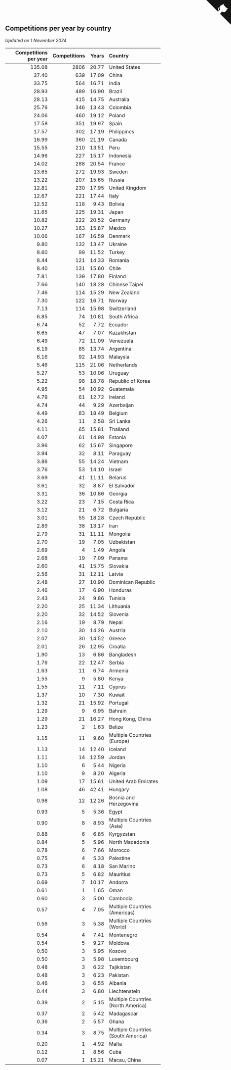 ## Competitions per year by country

*Updated on  1 November 2024*

| Competitions per year | Competitions | Years | Country |
| ---: | ---: | ---: | :--- |
| 135.08 | 2806 | 20.77 | United States |
| 37.40 | 639 | 17.09 | China |
| 33.75 | 564 | 16.71 | India |
| 28.93 | 489 | 16.90 | Brazil |
| 28.13 | 415 | 14.75 | Australia |
| 25.76 | 346 | 13.43 | Colombia |
| 24.06 | 460 | 19.12 | Poland |
| 17.58 | 351 | 19.97 | Spain |
| 17.57 | 302 | 17.19 | Philippines |
| 16.99 | 360 | 21.19 | Canada |
| 15.55 | 210 | 13.51 | Peru |
| 14.96 | 227 | 15.17 | Indonesia |
| 14.02 | 288 | 20.54 | France |
| 13.65 | 272 | 19.93 | Sweden |
| 13.22 | 207 | 15.65 | Russia |
| 12.81 | 230 | 17.95 | United Kingdom |
| 12.67 | 221 | 17.44 | Italy |
| 12.52 | 118 | 9.43 | Bolivia |
| 11.65 | 225 | 19.31 | Japan |
| 10.82 | 222 | 20.52 | Germany |
| 10.27 | 163 | 15.87 | Mexico |
| 10.06 | 167 | 16.59 | Denmark |
| 9.80 | 132 | 13.47 | Ukraine |
| 8.60 | 99 | 11.52 | Turkey |
| 8.44 | 121 | 14.33 | Romania |
| 8.40 | 131 | 15.60 | Chile |
| 7.81 | 139 | 17.80 | Finland |
| 7.66 | 140 | 18.28 | Chinese Taipei |
| 7.46 | 114 | 15.29 | New Zealand |
| 7.30 | 122 | 16.71 | Norway |
| 7.13 | 114 | 15.98 | Switzerland |
| 6.85 | 74 | 10.81 | South Africa |
| 6.74 | 52 | 7.72 | Ecuador |
| 6.65 | 47 | 7.07 | Kazakhstan |
| 6.49 | 72 | 11.09 | Venezuela |
| 6.19 | 85 | 13.74 | Argentina |
| 6.16 | 92 | 14.93 | Malaysia |
| 5.46 | 115 | 21.06 | Netherlands |
| 5.27 | 53 | 10.06 | Uruguay |
| 5.22 | 98 | 18.78 | Republic of Korea |
| 4.95 | 54 | 10.92 | Guatemala |
| 4.79 | 61 | 12.72 | Ireland |
| 4.74 | 44 | 9.29 | Azerbaijan |
| 4.49 | 83 | 18.49 | Belgium |
| 4.26 | 11 | 2.58 | Sri Lanka |
| 4.11 | 65 | 15.81 | Thailand |
| 4.07 | 61 | 14.98 | Estonia |
| 3.96 | 62 | 15.67 | Singapore |
| 3.94 | 32 | 8.11 | Paraguay |
| 3.86 | 55 | 14.24 | Vietnam |
| 3.76 | 53 | 14.10 | Israel |
| 3.69 | 41 | 11.11 | Belarus |
| 3.61 | 32 | 8.87 | El Salvador |
| 3.31 | 36 | 10.86 | Georgia |
| 3.22 | 23 | 7.15 | Costa Rica |
| 3.12 | 21 | 6.72 | Bulgaria |
| 3.01 | 55 | 18.28 | Czech Republic |
| 2.89 | 38 | 13.17 | Iran |
| 2.79 | 31 | 11.11 | Mongolia |
| 2.70 | 19 | 7.05 | Uzbekistan |
| 2.69 | 4 | 1.49 | Angola |
| 2.68 | 19 | 7.09 | Panama |
| 2.60 | 41 | 15.75 | Slovakia |
| 2.56 | 31 | 12.11 | Latvia |
| 2.48 | 27 | 10.90 | Dominican Republic |
| 2.46 | 17 | 6.90 | Honduras |
| 2.43 | 24 | 9.86 | Tunisia |
| 2.20 | 25 | 11.34 | Lithuania |
| 2.20 | 32 | 14.52 | Slovenia |
| 2.16 | 19 | 8.79 | Nepal |
| 2.10 | 30 | 14.26 | Austria |
| 2.07 | 30 | 14.52 | Greece |
| 2.01 | 26 | 12.95 | Croatia |
| 1.90 | 13 | 6.86 | Bangladesh |
| 1.76 | 22 | 12.47 | Serbia |
| 1.63 | 11 | 6.74 | Armenia |
| 1.55 | 9 | 5.80 | Kenya |
| 1.55 | 11 | 7.11 | Cyprus |
| 1.37 | 10 | 7.30 | Kuwait |
| 1.32 | 21 | 15.92 | Portugal |
| 1.29 | 9 | 6.95 | Bahrain |
| 1.29 | 21 | 16.27 | Hong Kong, China |
| 1.23 | 2 | 1.63 | Belize |
| 1.15 | 11 | 9.60 | Multiple Countries (Europe) |
| 1.13 | 14 | 12.40 | Iceland |
| 1.11 | 14 | 12.59 | Jordan |
| 1.10 | 6 | 5.44 | Nigeria |
| 1.10 | 9 | 8.20 | Algeria |
| 1.09 | 17 | 15.61 | United Arab Emirates |
| 1.08 | 46 | 42.41 | Hungary |
| 0.98 | 12 | 12.26 | Bosnia and Herzegovina |
| 0.93 | 5 | 5.36 | Egypt |
| 0.90 | 8 | 8.93 | Multiple Countries (Asia) |
| 0.88 | 6 | 6.85 | Kyrgyzstan |
| 0.84 | 5 | 5.96 | North Macedonia |
| 0.78 | 6 | 7.66 | Morocco |
| 0.75 | 4 | 5.33 | Palestine |
| 0.73 | 6 | 8.18 | San Marino |
| 0.73 | 5 | 6.82 | Mauritius |
| 0.69 | 7 | 10.17 | Andorra |
| 0.61 | 1 | 1.65 | Oman |
| 0.60 | 3 | 5.00 | Cambodia |
| 0.57 | 4 | 7.05 | Multiple Countries (Americas) |
| 0.56 | 3 | 5.38 | Multiple Countries (World) |
| 0.54 | 4 | 7.41 | Montenegro |
| 0.54 | 5 | 9.27 | Moldova |
| 0.50 | 3 | 5.95 | Kosovo |
| 0.50 | 3 | 5.98 | Luxembourg |
| 0.48 | 3 | 6.22 | Tajikistan |
| 0.48 | 3 | 6.23 | Pakistan |
| 0.46 | 3 | 6.55 | Albania |
| 0.44 | 3 | 6.80 | Liechtenstein |
| 0.39 | 2 | 5.15 | Multiple Countries (North America) |
| 0.37 | 2 | 5.42 | Madagascar |
| 0.36 | 2 | 5.57 | Ghana |
| 0.34 | 3 | 8.75 | Multiple Countries (South America) |
| 0.20 | 1 | 4.92 | Malta |
| 0.12 | 1 | 8.56 | Cuba |
| 0.07 | 1 | 15.21 | Macau, China |


<a href="https://github.com/jonatanklosko/wca_statistics" class="github-corner" aria-label="View source on Github"><svg width="80" height="80" viewBox="0 0 250 250" style="fill:#151513; color:#fff; position: absolute; top: 0; border: 0; right: 0;" aria-hidden="true"><path d="M0,0 L115,115 L130,115 L142,142 L250,250 L250,0 Z"></path><path d="M128.3,109.0 C113.8,99.7 119.0,89.6 119.0,89.6 C122.0,82.7 120.5,78.6 120.5,78.6 C119.2,72.0 123.4,76.3 123.4,76.3 C127.3,80.9 125.5,87.3 125.5,87.3 C122.9,97.6 130.6,101.9 134.4,103.2" fill="currentColor" style="transform-origin: 130px 106px;" class="octo-arm"></path><path d="M115.0,115.0 C114.9,115.1 118.7,116.5 119.8,115.4 L133.7,101.6 C136.9,99.2 139.9,98.4 142.2,98.6 C133.8,88.0 127.5,74.4 143.8,58.0 C148.5,53.4 154.0,51.2 159.7,51.0 C160.3,49.4 163.2,43.6 171.4,40.1 C171.4,40.1 176.1,42.5 178.8,56.2 C183.1,58.6 187.2,61.8 190.9,65.4 C194.5,69.0 197.7,73.2 200.1,77.6 C213.8,80.2 216.3,84.9 216.3,84.9 C212.7,93.1 206.9,96.0 205.4,96.6 C205.1,102.4 203.0,107.8 198.3,112.5 C181.9,128.9 168.3,122.5 157.7,114.1 C157.9,116.9 156.7,120.9 152.7,124.9 L141.0,136.5 C139.8,137.7 141.6,141.9 141.8,141.8 Z" fill="currentColor" class="octo-body"></path></svg></a><style>.github-corner:hover .octo-arm{animation:octocat-wave 560ms ease-in-out}@keyframes octocat-wave{0%,100%{transform:rotate(0)}20%,60%{transform:rotate(-25deg)}40%,80%{transform:rotate(10deg)}}@media (max-width:500px){.github-corner:hover .octo-arm{animation:none}.github-corner .octo-arm{animation:octocat-wave 560ms ease-in-out}}</style>
